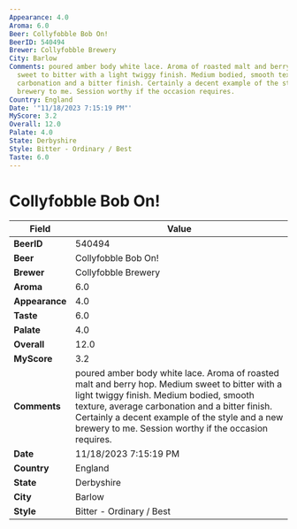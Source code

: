 ```yaml
---
Appearance: 4.0
Aroma: 6.0
Beer: Collyfobble Bob On!
BeerID: 540494
Brewer: Collyfobble Brewery
City: Barlow
Comments: poured amber body white lace. Aroma of roasted malt and berry hop. Medium
  sweet to bitter with a light twiggy finish. Medium bodied, smooth texture, average
  carbonation and a bitter finish. Certainly a decent example of the style and a new
  brewery to me. Session worthy if the occasion requires.
Country: England
Date: '"11/18/2023 7:15:19 PM"'
MyScore: 3.2
Overall: 12.0
Palate: 4.0
State: Derbyshire
Style: Bitter - Ordinary / Best
Taste: 6.0
---
```


# Collyfobble Bob On!

| Field         | Value |
|---------------|-------|
| **BeerID** | 540494 |
| **Beer** | Collyfobble Bob On! |
| **Brewer** | Collyfobble Brewery |
| **Aroma** | 6.0 |
| **Appearance** | 4.0 |
| **Taste** | 6.0 |
| **Palate** | 4.0 |
| **Overall** | 12.0 |
| **MyScore** | 3.2 |
| **Comments** | poured amber body white lace. Aroma of roasted malt and berry hop. Medium sweet to bitter with a light twiggy finish. Medium bodied, smooth texture, average carbonation and a bitter finish. Certainly a decent example of the style and a new brewery to me. Session worthy if the occasion requires. |
| **Date** | 11/18/2023 7:15:19 PM |
| **Country** | England |
| **State** | Derbyshire |
| **City** | Barlow |
| **Style** | Bitter - Ordinary / Best |
